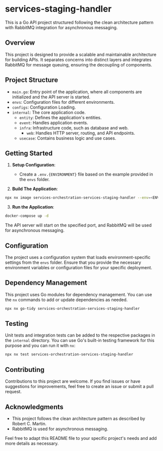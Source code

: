 # services-staging-handler

This is a Go API project structured following the clean architecture pattern with RabbitMQ integration for asynchronous messaging.

## Overview

This project is designed to provide a scalable and maintainable architecture for building APIs. It separates concerns into distinct layers and integrates RabbitMQ for message queuing, ensuring the decoupling of components.

## Project Structure

- `main.go`: Entry point of the application, where all components are initialized and the API server is started.
- `envs`: Configuration files for different environments.
- `configs`: Configuration Loading.
- `internal`: The core application code.
  - `entity`: Defines the application's entities.
  - `event`: Handles application events.
  - `infra`: Infrastructure code, such as database and web.
    - `web`: Handles HTTP server, routing, and API endpoints.
  - `usecase`: Contains business logic and use cases.

## Getting Started

1. **Setup Configuration**:

   - Create a `.env.{ENVIRONMENT}` file based on the example provided in the `envs` folder.

2. **Build The Application**:

```sh
npx nx image services-orchestration-services-staging-handler --env=<ENVIRONMENT>
```

3. **Run the Application**:

```sh
docker-compose up -d
```

   The API server will start on the specified port, and RabbitMQ will be used for asynchronous messaging.


## Configuration

The project uses a configuration system that loads environment-specific settings from the `envs` folder. Ensure that you provide the necessary environment variables or configuration files for your specific deployment.

## Dependency Management

This project uses Go modules for dependency management. You can use the `nx` commands to add or update dependencies as needed.

```sh
npx nx go-tidy services-orchestration-services-staging-handler
```

## Testing

Unit tests and integration tests can be added to the respective packages in the `internal` directory. You can use Go's built-in testing framework for this purpose and you can run it with `nx`:

```sh
npx nx test services-orchestration-services-staging-handler
```

## Contributing

Contributions to this project are welcome. If you find issues or have suggestions for improvements, feel free to create an issue or submit a pull request.


## Acknowledgments

- This project follows the clean architecture pattern as described by Robert C. Martin.
- RabbitMQ is used for asynchronous messaging.

Feel free to adapt this README file to your specific project's needs and add more details as necessary.
